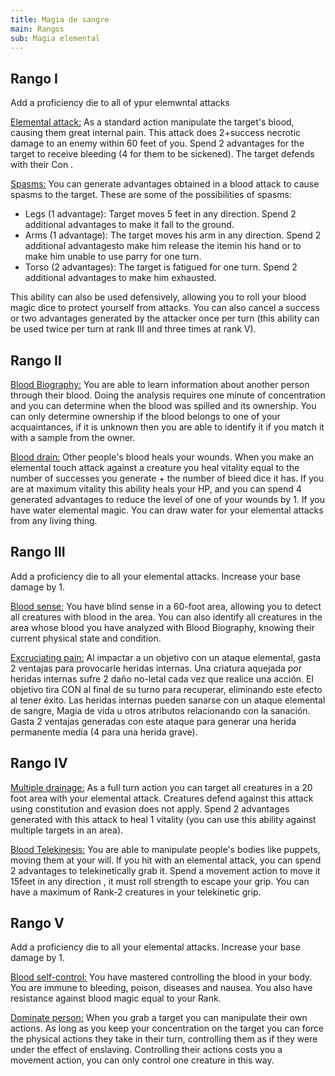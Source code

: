 ```yaml
---
title: Magia de sangre
main: Rangos
sub: Magia elemental
---
```


## Rango I

Add a proficiency die to all of ypur elemwntal attacks

<u>Elemental attack:</u> As a standard action manipulate the target's blood, causing them great internal pain. This attack does 2+success necrotic damage to an enemy within 60 feet of you. Spend 2 advantages for the target to receive bleeding (4 for them to be sickened). The target defends with their Con .

<u>Spasms:</u> You can generate advantages obtained in a blood attack to cause spasms to the target. These are some of the possibilities of spasms: 

- Legs (1 advantage): Target moves 5 feet in any direction. Spend 2 additional advantages to make it fall to the ground.
- Arms (1 advantage): The target moves his arm in any direction. Spend 2 additional advantagesto make him release the itemin his hand or to make him unable to use parry for one turn.
- Torso (2 advantages): The target is fatigued for one turn. Spend 2 additional advantages to make him exhausted.

This ability can also be used defensively, allowing you to roll your blood magic dice to protect yourself from attacks. You can also cancel a success or two advantages generated by the attacker once per turn (this ability can be used twice per turn at rank III and three times at rank V).

## Rango II

<u>Blood Biography:</u> You are able to learn information about another person through their blood. Doing the analysis requires one minute of concentration and you can determine when the blood was spilled and its ownership. You can only determine ownership if the blood belongs to one of your acquaintances, if it is unknown then you are able to identify it if you match it with a sample from the owner.

<u>Blood drain:</u> Other people's blood heals your wounds. When you make an elemental touch attack against a creature you heal vitality equal to the number of successes you generate + the number of bleed dice it has. If you are at maximum vitality this ability heals your HP, and you can spend 4 generated advantages to reduce the level of one of your wounds by 1. If you have water elemental magic. You can draw water for your elemental attacks from any living thing.

## Rango III

Add a proficiency die to all your elemental attacks. Increase your base damage by 1.

<u>Blood sense:</u> You have blind sense in a 60-foot area, allowing you to detect all creatures with blood in the area. You can also identify all creatures in the area whose blood you have analyzed with Blood Biography, knowing their current physical state and condition.

<u>Excruciating pain:</u> Al impactar a un objetivo con un ataque elemental, gasta 2 ventajas para provocarle heridas internas. Una criatura aquejada por heridas internas sufre 2 daño no-letal cada vez que realice una acción. El objetivo tira CON al final de su turno para recuperar, eliminando este efecto al tener éxito. Las heridas internas pueden sanarse con un ataque elemental de sangre, Magia de vida u otros atributos relacionando con la sanación. Gasta 2 ventajas generadas con este ataque para generar una herida permanente media (4 para una herida grave).

## Rango IV

<u>Multiple drainage:</u>  As a full turn action you can target all creatures in a 20 foot area with your elemental attack. Creatures defend against this attack using constitution and evasion does not apply. Spend 2 advantages generated with this attack to heal 1 vitality (you can use this ability against multiple targets in an area).

<u>Blood Telekinesis:</u> You are able to manipulate people's bodies like puppets, moving them at your will. If you hit with an elemental attack, you can spend 2 advantages to telekinetically grab it. Spend a movement action to move it 15feet in any direction , it must roll strength to escape your grip. You can have a maximum of Rank-2 creatures in your telekinetic grip.

## Rango V 

Add a proficiency die to all your elemental attacks. Increase your base damage by 1.

<u>Blood self-control:</u> You have mastered controlling the blood in your body. You are immune to bleeding, poison, diseases and nausea. You also have resistance against blood magic equal to your Rank.

<u>Dominate person:</u> When you grab a target you can manipulate their own actions. As long as you keep your concentration on the target you can force the physical actions they take in their turn, controlling them as if they were under the effect of enslaving. Controlling their actions costs you a movement action, you can only control one creature in this way.

